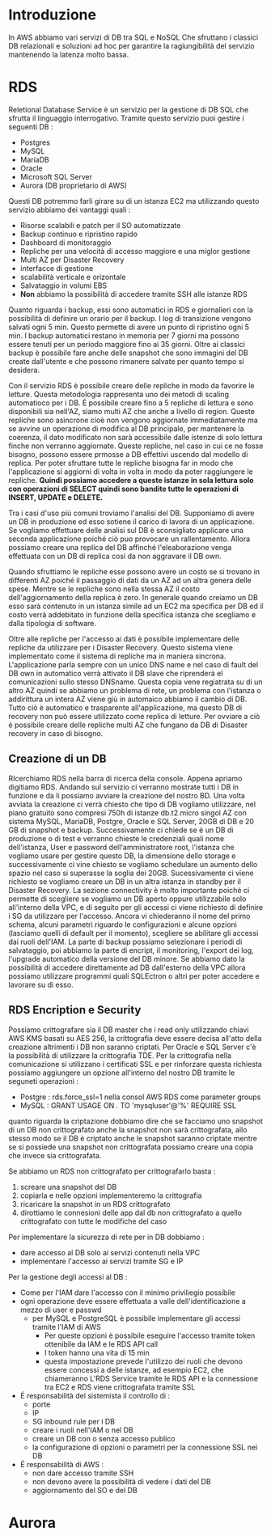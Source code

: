 # Introduzione
In AWS abbiamo vari servizi di DB tra SQL e NoSQL Che sfruttano i classici DB relazionali e soluzioni ad hoc per garantire la ragiungibilità del servizio mantenendo la latenza molto bassa.

# RDS
Reletional Database Service è un servizio per la gestione di DB SQL che sfrutta il linguaggio interrogativo. Tramite questo servizio puoi gestire i seguenti DB : 
+ Postgres
+ MySQL
+ MariaDB
+ Oracle
+ Microsoft SQL Server 
+ Aurora (DB proprietario di AWS)

Questi DB potremmo farli girare su di un istanza EC2 ma utilizzando questo servizio abbiamo dei vantaggi quali :
+ Risorse scalabili e patch per il SO automatizzate
+ Backup continuo e ripristino rapido 
+ Dashboard di monitoraggio 
+ Repliche per una velocità di accesso maggiore e una miglor gestione
+ Multi AZ per Disaster Recovery
+ interfacce di gestione
+ scalabilità verticale e orizontale
+ Salvataggio in volumi EBS
+ **Non** abbiamo la possibilità di accedere tramite SSH alle istanze RDS

Quanto riguarda i backup, essi sono automatici in RDS e giornalieri con la possibilità di definire un orario per il backup. I log di transizione vengono salvati ogni 5 min. Questo permette di avere un punto di ripristino ogni 5 min. I backup automatici restano in memoria per 7 giorni ma possono essere tenuti per un periodo maggiore fino ai 35 giorni. Oltre ai classici backup è possibile fare anche delle snapshot che sono immagini del DB create dall'utente e che possono rimanere salvate per quanto tempo si desidera.

Con il servizio RDS è possibile creare delle repliche in modo da favorire le letture. Questa metodologia rappresenta uno dei metodi di scaling automatioco per i DB. É possibile creare fino a 5 repliche di lettura e sono disponibili sia nell'AZ, siamo multi AZ che anche a livello di region. Queste repliche sono asincrone cioè non vengono aggiornate immediatamente ma se avvine un operazione di modifica al DB principale, per mantenere la coerenza, il dato modificato non sarà accessibile dalle istenze di solo lettura finche non verranno aggiornate. Queste repliche, nel caso in cui ce ne fosse bisogno, possono essere prmosse a DB effettivi uscendo dal modello di replica. Per poter sfruttare tutte le repliche bisogna far in modo che l'applicazione si aggiorni di volta in volta in modo da poter raggiungere le repliche. **Quindi possiamo accedere a queste istanze in sola lettura solo con operazioni di SELECT quindi sono bandite tutte le operazioni di INSERT, UPDATE e DELETE.**

Tra i casi d'uso più comuni troviamo l'analisi del DB. Supponiamo di avere un DB in produzione ed esso sotiene il carico di lavora di un applicazione. Se vogliamo effettuare delle analisi sul DB è sconsigliato applicare una seconda applicazione poiché ciò puo provocare un rallentamento. Allora possiamo creare una replica del DB affinché l'eleaborazione venga effettuata con un DB di replica cosi da non aggravare il DB own.
 
Quando sfruttiamo le repliche esse possono avere un costo se si trovano in differenti AZ poiché il passaggio di dati da un AZ ad un altra genera delle spese. Mentre se le repliche sono nella stessa AZ il costo dell'aggiornamento della replica è zero. In generale quando creiamo un DB esso sarà contenuto in un istanza simile ad un EC2 ma specifica per DB ed il costo verrà addebitato in funzione della specifica istanza che scegliamo e dalla tipologia di software.

Oltre alle repliche per l'accesso ai dati è possibile implementare delle repliche da utilizzare per i Disaster Recovery. Questo sistema viene implementato come il sistema di repliche ma in maniera sincrona. L'applicazione parla sempre con un unico DNS name e nel caso di fault del DB own in automatico verrà attivato il DB slave che riprenderà el comunicazioni sullo stesso DNSname. Questa copia vene regiatrata su di un altro AZ quindi se abbiamo un problema di rete, un problema con l'istanza o addirittura un intera AZ viene giù in automaico abbiamo il cambio di DB. Tutto ciò è automatico e trasparente all'applicazione, ma questo DB di recovery non può essere utilizzato come replica di letture. Per ovviare a ciò è possibile creare delle repliche multi AZ che fungano da DB di Disaster recovery in caso di bisogno. 


## Creazione di un DB
RIcerchiamo RDS nella barra di ricerca della console. Appena apriamo digitiamo RDS. Andando sul servizio ci verranno mostrate tutti i DB in funzione e da li possiamo avviare la creazione del nostro BD. Una volta avviata la creazione ci verrà chiesto che tipo di DB vogliamo utilizzare, nel piano gratuito sono compresi 750h di istanze db.t2.micro singol AZ con sistema MySQL, MariaDB, Postgre, Oracle e SQL Server, 20GB di DB e 20 GB di snapshot e backup.
Successivamente ci chiede se è un DB di produzione o di test e verranno chieste le credenziali quali nome dell'istanza, User e password dell'amministratore root, l'istanza che vogliamo usare per gestire questo DB, la dimensione dello storage e successivamente ci vine chiesto se vogliamo schedulare un aumento dello spazio nel caso si superasse la soglia dei 20GB. Sucessivamente ci viene richiesto se vogliamo creare un DB in un altra istanza in standby per il Disaster Recovery. La sezione connectivity è molto importante poiché ci permette di scegliere se vogliamo un DB aperto oppure utilizzabile solo all'interno della VPC, e di seguito per gli accessi ci viene richiesto di definire i SG da utilizzare per l'accesso. Ancora vi chiederanno il nome del primo schema, alcuni parametri riguardo le configurazioni e alcune opzioni (lasciamo quelli di default per il momento), scegliere se abilitare gli accessi dai ruoli dell'IAM. La parte di backup possiamo selezionare i periodi di salvataggio, poi abbiamo la parte di encript, il monitoring, l'export dei log, l'upgrade automatico della versione del DB minore. Se abbiamo dato la possibilità di accedere direttamente ad DB dall'esterno della VPC allora possiamo utilizzare programmi quali SQLEctron o altri per poter accedere e lavorare su di esso.

## RDS Encription e Security
Possiamo crittografare sia il DB master che i read only utilizzando chiavi AWS KMS basati su AES 256, la crittografia deve essere decisa all'atto della creazione altrimenti i DB non saranno criptati. Per Oracle e SQL Server c'è la possibilità di utilizzare la crittografia TDE. Per la crittografia nella comunicazione si utilizzano i certificati SSL e per rinforzare questa richiesta possiamo aggiungere un opzione all'interno del nostro DB tramite le seguneti operazioni : 
+ Postgre : rds.force_ssl=1 nella consol AWS RDS come parameter groups
+ MySQL : GRANT USAGE ON *.* TO 'mysqluser'@'%' REQUIRE SSL

quanto riguarda la criptazione dobbiamo dire che se facciamo uno snapshot di un DB non crittografato anche la snapshot non sarà crittografata, allo stesso modo se il DB è criptato anche le snapshot saranno criptate mentre se si possiede una snapshot non crittografata possiamo creare una copia che invece sia crittografata.

Se abbiamo un RDS non crittografato per crittografarlo basta : 
1. screare una snapshot del DB 
1. copiarla e nelle opzioni implementeremo la crittografia
1. ricaricare la snapshot in un RDS crittografato
1. dirottiamo le connesioni delle app dal db non crittografato a quello crittografato con tutte le modifiche del caso

Per implementare la sicurezza di rete per in DB dobbiamo :
+ dare accesso al DB solo ai servizi contenuti nella VPC
+ implementare l'accesso ai servizi tramite SG e IP

Per la gestione degli accessi al DB :
+ Come per l'IAM dare l'accesso con il minimo priviliegio possibile
+ ogni operazione deve essere effettuata a valle dell'identificazione a mezzo di user e passwd
    + per MySQL e PostgreSQL è possibile implementare gli accessi tramite l'IAM di AWS
        + Per queste opzioni è possibile eseguire l'accesso tramite token ottenibile da IAM e le RDS API call
        + I token hanno una vita di 15 min
        + questa impostazione prevede l'utilizzo dei ruoli che devono essere concessi a delle istanze, ad esempio EC2, che chiameranno L'RDS Service tramite le RDS API e la connessione tra EC2 e RDS viene crittografata tramite SSL
+ É responsabilità del sistemista il controllo di :
    + porte 
    + IP
    + SG inbound rule per i DB
    + creare i ruoli nell'IAM o nel DB
    + creare un DB con o senza accesso publico 
    + la configurazione di opzioni o parametri per la connessione SSL nei DB 
+ É responsabilità di AWS :
    + non dare accesso tramite SSH
    + non devono avere la possibilità di vedere i dati del DB 
    + aggiornamento del SO e del DB 



# Aurora
